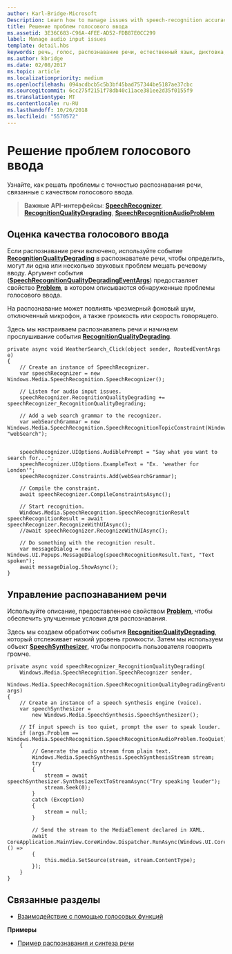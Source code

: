 ```yaml
---
author: Karl-Bridge-Microsoft
Description: Learn how to manage issues with speech-recognition accuracy caused by audio-input quality.
title: Решение проблем голосового ввода
ms.assetid: 3E36C683-C96A-4FEE-AD52-FDB87E0CC299
label: Manage audio input issues
template: detail.hbs
keywords: речь, голос, распознавание речи, естественный язык, диктовка, ввод, взаимодействие с пользователем
ms.author: kbridge
ms.date: 02/08/2017
ms.topic: article
ms.localizationpriority: medium
ms.openlocfilehash: 094acdbcb5c5b3bf45bad757344be5187ae37cbc
ms.sourcegitcommit: 6cc275f2151f78db40c11ace381ee2d35f0155f9
ms.translationtype: MT
ms.contentlocale: ru-RU
ms.lasthandoff: 10/26/2018
ms.locfileid: "5570572"
---
```

# <a name="manage-issues-with-audio-input"></a>Решение проблем голосового ввода


Узнайте, как решать проблемы с точностью распознавания речи, связанные с качеством голосового ввода.

> **Важные API-интерфейсы**: [**SpeechRecognizer**](https://msdn.microsoft.com/library/windows/apps/dn653226), [**RecognitionQualityDegrading**](https://msdn.microsoft.com/library/windows/apps/dn653243), [**SpeechRecognitionAudioProblem**](https://msdn.microsoft.com/library/windows/apps/dn631406)


## <a name="assess-audio-input-quality"></a>Оценка качества голосового ввода


Если распознавание речи включено, используйте событие [**RecognitionQualityDegrading**](https://msdn.microsoft.com/library/windows/apps/dn653243) в распознавателе речи, чтобы определить, могут ли одна или несколько звуковых проблем мешать речевому вводу. Аргумент события ([**SpeechRecognitionQualityDegradingEventArgs**](https://msdn.microsoft.com/library/windows/apps/dn631430)) предоставляет свойство [**Problem**](https://msdn.microsoft.com/library/windows/apps/dn631431), в котором описываются обнаруженные проблемы голосового ввода.

На распознавание может повлиять чрезмерный фоновый шум, отключенный микрофон, а также громкость или скорость говорящего.

Здесь мы настраиваем распознаватель речи и начинаем прослушивание события [**RecognitionQualityDegrading**](https://msdn.microsoft.com/library/windows/apps/dn653243).

```CSharp
private async void WeatherSearch_Click(object sender, RoutedEventArgs e)
{
    // Create an instance of SpeechRecognizer.
    var speechRecognizer = new Windows.Media.SpeechRecognition.SpeechRecognizer();

    // Listen for audio input issues.
    speechRecognizer.RecognitionQualityDegrading += speechRecognizer_RecognitionQualityDegrading;

    // Add a web search grammar to the recognizer.
    var webSearchGrammar = new Windows.Media.SpeechRecognition.SpeechRecognitionTopicConstraint(Windows.Media.SpeechRecognition.SpeechRecognitionScenario.WebSearch, "webSearch");


    speechRecognizer.UIOptions.AudiblePrompt = "Say what you want to search for...";
    speechRecognizer.UIOptions.ExampleText = "Ex. 'weather for London'";
    speechRecognizer.Constraints.Add(webSearchGrammar);

    // Compile the constraint.
    await speechRecognizer.CompileConstraintsAsync();

    // Start recognition.
    Windows.Media.SpeechRecognition.SpeechRecognitionResult speechRecognitionResult = await speechRecognizer.RecognizeWithUIAsync();
    //await speechRecognizer.RecognizeWithUIAsync();

    // Do something with the recognition result.
    var messageDialog = new Windows.UI.Popups.MessageDialog(speechRecognitionResult.Text, "Text spoken");
    await messageDialog.ShowAsync();
}
```

## <a name="manage-the-speech-recognition-experience"></a>Управление распознаванием речи


Используйте описание, предоставленное свойством [**Problem**](https://msdn.microsoft.com/library/windows/apps/dn631431), чтобы обеспечить улучшенные условия для распознавания.

Здесь мы создаем обработчик события [**RecognitionQualityDegrading**](https://msdn.microsoft.com/library/windows/apps/dn653243), который отслеживает низкий уровень громкости. Затем мы используем объект [**SpeechSynthesizer**](https://msdn.microsoft.com/library/windows/apps/dn298152), чтобы попросить пользователя говорить громче.

```CSharp
private async void speechRecognizer_RecognitionQualityDegrading(
    Windows.Media.SpeechRecognition.SpeechRecognizer sender,
    Windows.Media.SpeechRecognition.SpeechRecognitionQualityDegradingEventArgs args)
{
    // Create an instance of a speech synthesis engine (voice).
    var speechSynthesizer =
        new Windows.Media.SpeechSynthesis.SpeechSynthesizer();

    // If input speech is too quiet, prompt the user to speak louder.
    if (args.Problem == Windows.Media.SpeechRecognition.SpeechRecognitionAudioProblem.TooQuiet)
    {
        // Generate the audio stream from plain text.
        Windows.Media.SpeechSynthesis.SpeechSynthesisStream stream;
        try
        {
            stream = await speechSynthesizer.SynthesizeTextToStreamAsync("Try speaking louder");
            stream.Seek(0);
        }
        catch (Exception)
        {
            stream = null;
        }

        // Send the stream to the MediaElement declared in XAML.
        await CoreApplication.MainView.CoreWindow.Dispatcher.RunAsync(Windows.UI.Core.CoreDispatcherPriority.High, () =>
        {
            this.media.SetSource(stream, stream.ContentType);
        });
    }
}
```

## <a name="related-articles"></a>Связанные разделы


* [Взаимодействие с помощью голосовых функций](speech-interactions.md)

**Примеры**
* [Пример распознавания и синтеза речи](http://go.microsoft.com/fwlink/p/?LinkID=619897)
 

 




